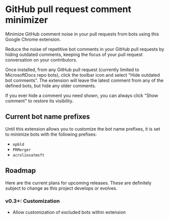 # GitHub pull request comment minimizer

Minimize GitHub comment noise in your pull requests from bots using this Google Chrome extension.

Reduce the noise of repetitive bot comments in your GitHub pull requests by hiding outdated comments, keeping the focus of your pull request conversation on your contributors.

Once installed, from any GitHub pull request (currently limited to MicrosoftDocs repo bots), click the toolbar icon and select "Hide outdated bot comments". The extension will leave the latest comment from any of the defined bots, but hide any older comments.

If you ever hide a comment you need shown, you can always click "Show comment" to restore its visibility.

## Current bot name prefixes

Until this extension allows you to customize the bot name prefixes, it is set to minimize bots with the following prefixes:

* `opbld`
* `PRMerger`
* `acrolinxatmsft`

## Roadmap

Here are the current plans for upcoming releases. These are definitely subject to change as this project develops or evolves.

### v0.3+: Customization

* Allow customization of excluded bots within extension
